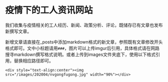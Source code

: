 # 疫情下的工人资讯网站

我们收集与疫情相关的工人经历、新闻、政策分析、评论，既储存已有文章也发布新撰写文章。

新增文章请直接在_posts中添加markdown格式的新文章，参照既有文章修改开头格式即可。文中小标题请用`###`，图片可以上传imgur后引用，具体格式请在网路搜寻markdown撰写格式说明。或者上传到images文件夹底下，使用以下格式引用，替换相应路径即可。

```
<div style="text-align:center"><img src="/images/202004/nvgongfugong.jpg" width="90%"></div>
```
